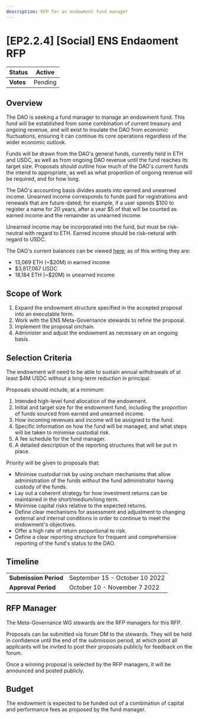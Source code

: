 ```yaml
---
description: RFP for an endowment fund manager
---
```


# \[EP2.2.4] \[Social] ENS Endaoment RFP

| **Status** | Active  |
| ---------- | ------- |
| **Votes**  | Pending |

## Overview

The DAO is seeking a fund manager to manage an endowment fund. This fund will be established from some combination of current treasury and ongoing revenue, and will exist to insulate the DAO from economic fluctuations, ensuring it can continue its core operations regardless of the wider economic outlook.

Funds will be drawn from the DAO's general funds, currently held in ETH and USDC, as well as from ongoing DAO revenue until the fund reaches its target size. Proposals should outline how much of the DAO's current funds the intend to appropriate, as well as what proportion of ongoing revenue will be required, and for how long.

The DAO's accounting basis divides assets into earned and unearned income. Unearned income corresponds to funds paid for registrations and renewals that are future-dated; for example, if a user spends $100 to register a name for 20 years, after a year $5 of that will be counted as earned income and the remainder as unearned income.

Unearned income may be incorporated into the fund, but must be risk-neutral with regard to ETH. Earned income should be risk-netural with regard to USDC.

The DAO's current balances can be viewed [here](https://datastudio.google.com/reporting/8785928a-71d5-4b17-9fea-fe1c937b064f); as of this writing they are:

* 13,069 ETH (\~$20M) in earned income
* $3,817,067 USDC
* 18,184 ETH (\~$20M) in unearned income

## Scope of Work

1. Expand the endowment structure specified in the accepted proposal into an executable form.
2. Work with the ENS Meta-Governance stewards to refine the proposal.
3. Implement the proposal onchain.
4. Administer and adjust the endowment as necessary on an ongoing basis.

## Selection Criteria

The endowment will need to be able to sustain annual withdrawals of at least $4M USDC without a long-term reduction in principal.

Proposals should include, at a minimum:

1. Intended high-level fund allocation of the endowment.
2. Initial and target size for the endowment fund, including the proportion of funds sourced from earned and unearned income.
3. How incoming revenues and income will be assigned to the fund.
4. Specific information on how the fund will be managed, and what steps will be taken to minimise custodial risk.
5. A fee schedule for the fund manager.
6. A detailed description of the reporting structures that will be put in place.

Priority will be given to proposals that:

* Minimise custodial risk by using onchain mechanisms that allow administration of the funds without the fund administrator having custody of the funds.
* Lay out a coherent strategy for how investment returns can be maintained in the short/medium/long term.
* Minimise capital risks relative to the expected returns.
* Define clear mechanisms for assessment and adjustment to changing external and internal conditions in order to continue to meet the endowment's objectives.
* Offer a high rate of return proportional to risk.
* Define a clear reporting structure for frequent and comprehensive reporting of the fund's status to the DAO.

## Timeline

|                       |                                |
| --------------------- | ------------------------------ |
| **Submission Period** | September 15 - October 10 2022 |
| **Approval Period**   | October 10 - November 7 2022   |



## RFP Manager

The Meta-Governance WG stewards are the RFP managers for this RFP.

Proposals can be submitted via forum DM to the stewards. They will be held in confidence until the end of the submission period, at which point all applicants will be invited to post their proposals publicly for feedback on the forum.

Once a winning proposal is selected by the RFP managers, it will be announced and posted publicly.

## Budget

The endowment is expected to be funded out of a combination of capital and performance fees as proposed by the fund manager.
